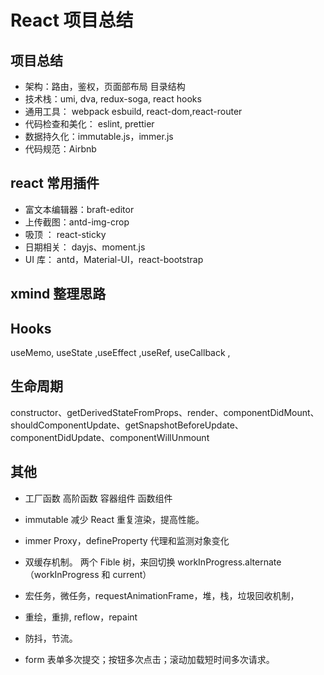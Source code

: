 # React 项目总结

## 项目总结

- 架构：路由，鉴权，页面部布局 目录结构
- 技术栈：umi, dva, redux-soga, react hooks
- 通用工具： webpack esbuild, react-dom,react-router
- 代码检查和美化： eslint, prettier
- 数据持久化：immutable.js，immer.js
- 代码规范：Airbnb

## react 常用插件

- 富文本编辑器：braft-editor
- 上传截图：antd-img-crop
- 吸顶 ： react-sticky
- 日期相关： dayjs、moment.js
- UI 库： antd，Material-UI，react-bootstrap

## xmind 整理思路

## Hooks

useMemo, useState ,useEffect ,useRef, useCallback ,

## 生命周期

constructor、getDerivedStateFromProps、render、componentDidMount、shouldComponentUpdate、getSnapshotBeforeUpdate、componentDidUpdate、componentWillUnmount

## 其他

- 工厂函数 高阶函数 容器组件 函数组件
- immutable 减少 React 重复渲染，提高性能。
- immer Proxy，defineProperty 代理和监测对象变化

- 双缓存机制。 两个 Fible 树，来回切换 workInProgress.alternate （workInProgress 和 current）

- 宏任务，微任务，requestAnimationFrame，堆，栈，垃圾回收机制，
- 重绘，重排, reflow，repaint
- 防抖，节流。
- form 表单多次提交；按钮多次点击；滚动加载短时间多次请求。
